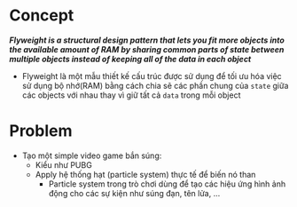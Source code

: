 
# Concept

***Flyweight is a structural design pattern that lets you fit more objects into the available amount of RAM by sharing common parts of state between multiple objects instead of keeping all of the data in each object***

- Flyweight là một mẫu thiết kế cấu trúc được sử dụng để tối ưu hóa việc sử dụng bộ nhớ(RAM) bằng cách chia sẽ các phần chung của `state` giữa các objects với nhau thay vì giữ tất cả `data` trong mỗi object

# Problem

- Tạo một simple video game bắn súng:
	- Kiểu như PUBG
	- Apply hệ thống hạt (particle system) thực tế để biến nó than
		- Particle system trong trò chơi dùng để tạo các hiệu ứng hình ảnh động cho các sự kiện như súng đạn, tên lửa, ...
		

